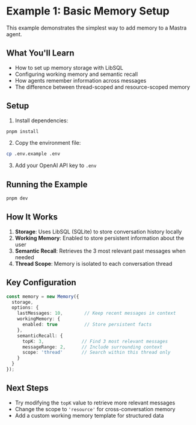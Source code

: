 # Example 1: Basic Memory Setup

This example demonstrates the simplest way to add memory to a Mastra agent.

## What You'll Learn

- How to set up memory storage with LibSQL
- Configuring working memory and semantic recall
- How agents remember information across messages
- The difference between thread-scoped and resource-scoped memory

## Setup

1. Install dependencies:
```bash
pnpm install
```

2. Copy the environment file:
```bash
cp .env.example .env
```

3. Add your OpenAI API key to `.env`

## Running the Example

```bash
pnpm dev
```

## How It Works

1. **Storage**: Uses LibSQL (SQLite) to store conversation history locally
2. **Working Memory**: Enabled to store persistent information about the user
3. **Semantic Recall**: Retrieves the 3 most relevant past messages when needed
4. **Thread Scope**: Memory is isolated to each conversation thread

## Key Configuration

```typescript
const memory = new Memory({
  storage,
  options: {
    lastMessages: 10,        // Keep recent messages in context
    workingMemory: { 
      enabled: true          // Store persistent facts
    },
    semanticRecall: {
      topK: 3,              // Find 3 most relevant messages
      messageRange: 2,      // Include surrounding context
      scope: 'thread'       // Search within this thread only
    }
  }
});
```

## Next Steps

- Try modifying the `topK` value to retrieve more relevant messages
- Change the scope to `'resource'` for cross-conversation memory
- Add a custom working memory template for structured data